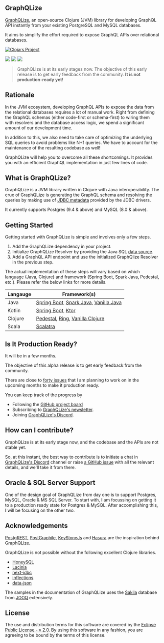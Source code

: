 ## GraphQLize

[GraphQLize](https://www.graphqlize.org), an open-source Clojure (JVM) library for developing GraphQL API instantly from your existing PostgreSQL and MySQL databases.

It aims to simplify the effort required to expose GraphQL APIs over relational databases.

[![Clojars Project](https://img.shields.io/clojars/v/org.graphqlize/graphqlize.svg)](https://clojars.org/org.graphqlize/graphqlize)

<a href="https://discord.gg/akkdPqf"><img src="https://img.shields.io/badge/chat-discord-brightgreen.svg?logo=discord&style=flat"></a>
<a href="https://twitter.com/intent/follow?screen_name=GraphQLize"><img src="https://img.shields.io/badge/Follow-GraphQLize-blue.svg?style=flat&logo=twitter"></a>
<a href="https://tinyletter.com/graphqlize-org"><img src="https://img.shields.io/badge/newsletter-subscribe-yellow.svg?style=flat"></a>

> GraphQLize is at its early stages now. The objective of this early release is to get early feedback from the community. **It is not production-ready yet!**


## Rationale

In the JVM ecosystem, developing GraphQL APIs to expose the data from the relational databases requires a lot of manual work. Right from defining the GraphQL schemas (either code-first or schema-first) to wiring them with resolvers and the database access logic, we spend a significant amount of our development time.

In addition to this, we also need to take care of optimizing the underlying SQL queries to avoid problems like N+1 queries. We have to account for the maintenance of the resulting codebase as well!

GraphQLize will help you to overcome all these shortcomings. It provides you with an efficient GraphQL implementation in just few lines of code.

## What is GraphQLize?

GraphQLize is a JVM library written in Clojure with Java interoperability. The crux of GraphQLize is generating the GraphQL schema and resolving the queries by making use of [JDBC metadata](https://docs.oracle.com/javase/7/docs/api/java/sql/DatabaseMetaData.html) provided by the JDBC drivers.

It currently supports Postgres (9.4 & above) and MySQL (8.0 & above).

## Getting Started

Getting started with GraphQLize is simple and involves only a few steps.

1. Add the GraphQLize dependency in your project.
2. Initialize GraphQLize Resolver by providing the Java SQL [data source](https://docs.oracle.com/javase/7/docs/api/javax/sql/DataSource.html).
3. Add a GraphQL API endpoint and use the initialized GraphQlize Resolver in the previous step.

The actual implementation of these steps will vary based on which language (Java, Clojure) and framework (Spring Boot, Spark Java, Pedestal, etc.). Please refer the below links for more details.

| Langauge | Framework(s) |
|----------|------------|
| Java       | [Spring Boot](http://graphqlize.org/docs/getting_started/java/springboot), [Spark Java](http://graphqlize.org/docs/getting_started/java/sparkjava), [Vanilla Java](https://www.graphqlize.org/docs/getting_started/java/vanilla) |
| Kotlin     | [Spring Boot](https://www.graphqlize.org/docs/getting_started/kotlin/springboot), [Ktor](https://www.graphqlize.org/docs/getting_started/kotlin/ktor) |
| Clojure    | [Pedestal](https://www.graphqlize.org/docs/getting_started/clojure/pedestal), [Ring](https://www.graphqlize.org/docs/getting_started/clojure/ring), [Vanilla Clojure](https://www.graphqlize.org/docs/getting_started/clojure/vanilla) |
| Scala      | [Scalatra](https://www.graphqlize.org/docs/getting_started/scala/scalatra)  |

## Is It Production Ready?

It will be in a few months.

The objective of this alpha release is to get early feedback from the community.

There are close to [forty issues](https://github.com/graphqlize/graphqlize/issues?q=is%3Aissue+is%3Aopen+sort%3Acreated-asc) that I am planning to work on in the upcoming months to make it production ready.

You can keep track of the progress by

- Following the [GitHub project board](https://github.com/orgs/graphqlize/projects/1)
- Subscribing to [GraphQLize's newsletter](https://tinyletter.com/graphqlize-org).
- Joining [GraphQLize's Discord](https://discord.gg/akkdPqf).

## How can I contribute?

GraphQLize is at its early stage now, and the codebase and the APIs are not stable yet.

So, at this instant, the best way to contribute is to initiate a chat in [GraphQLize's Discord](https://discord.gg/akkdPqf) channel or raise [a GitHub issue](https://github.com/graphqlize/graphqlize/issues/new) with all the relevant details, and we'll take it from there.

## Oracle & SQL Server Support

One of the design goal of GraphQLize from day one is to support Postgres, MySQL, Oracle & MS SQL Server. To start with, I am focussing on getting it to a production ready state for Postgres & MySQL. After accomplishing this, I will be focusing on the other two.

## Acknowledgements

[PostgREST](http://postgrest.org), [PostGraphile](https://www.graphile.org/postgraphile/), [KeyStoneJs](https://www.keystonejs.com/) and [Hasura](https://hasura.io/) are the inspiration behind GraphQLize.

GraphQLize is not possible without the following excellent Clojure libraries.

- [HoneySQL](https://github.com/jkk/honeysql)
- [Lacinia](https://github.com/walmartlabs/lacinia)
- [next-jdbc](https://github.com/seancorfield/next-jdbc)
- [inflections](https://github.com/r0man/inflections-clj)
- [data-json](https://github.com/clojure/data.json)

The samples in the documentation of GraphQLize uses the [Sakila](https://www.jooq.org/sakila) database from [JOOQ](https://www.jooq.org) extensively.

## License

The use and distribution terms for this software are covered by the [Eclipse Public License - v 2.0](https://www.eclipse.org/legal/epl-2.0). By using this software in any fashion, you are agreeing to be bound by the terms of this license.
